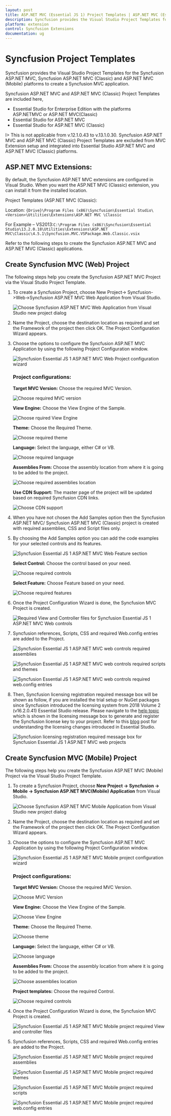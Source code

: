 ```yaml
---
layout: post
title: ASP.NET MVC (Essential JS 1) Project Templates | ASP.NET MVC (Essential JS 1) | Syncfusion
description: Syncfusion provides the Visual Studio Project Templates for the Syncfusion ASP.NET MVC (Essential JS 1), Syncfusion Essential JS 1 ASP.NET MVC (Classic) and Essential JS 1 ASP.NET MVC (Mobile) platforms to create a Syncfusion MVC application using Essential JS 1 components
platform: extension
control: Syncfusion Extensions
documentation: ug
---
```


# Syncfusion Project Templates

Syncfusion provides the Visual Studio Project Templates for the Syncfusion ASP.NET MVC, Syncfusion ASP.NET MVC (Classic) and ASP.NET MVC (Mobile) platforms to create a Syncfusion MVC application.

Syncfusion ASP.NET MVC and ASP.NET MVC (Classic) Project Templates are included here,

* Essential Studio for Enterprise Edition with the platforms ASP.NETMVC or ASP.NET MVC(Classic)
* Essential Studio for ASP.NET MVC
* Essential Studio for ASP.NET MVC (Classic)

I> This is not applicable from v.12.1.0.43 to v.13.1.0.30. Syncfusion ASP.NET MVC and ASP.NET MVC (Classic) Project Templates are excluded from MVC Extension setup and integrated into Essential Studio ASP.NET MVC and ASP.NET MVC (Classic) platforms.

## ASP.NET MVC Extensions:

By default, the Syncfusion ASP.NET MVC extensions are configured in Visual Studio. When you want the ASP.NET MVC (Classic) extension, you can install it from the installed location.

Project Templates (ASP.NET MVC (Classic):

Location: `{Drive}\Program Files (x86)\Syncfusion\Essential Studio\<Version>\Utilities\Extensions\ASP.NET MVC \Classic`

For Example – VS2013:`C:\Program Files (x86)\Syncfusion\Essential Studio\13.2.0.18\Utilities\Extensions\ASP.NET MVC\Classic\4.5.1\Syncfusion.MVC.VSPackage.Web.Classic.vsix`

Refer to the following steps to create the Syncfusion ASP.NET MVC and ASP.NET MVC (Classic) applications.

## Create Syncfusion MVC (Web) Project    

The following steps help you create the Syncfusion ASP.NET MVC Project via the Visual Studio Project Template.

1. To create a Syncfusion Project, choose New Project-> Syncfusion->Web->Syncfusion ASP.NET MVC Web Application from Visual Studio.

   ![Choose Syncfusion ASP.NET MVC Web Application from Visual Studio new project dialog](Create-Syncfusion-MVC-Project_images/CreateSyncfusionMVCProject-img1.jpeg)

2. Name the Project, choose the destination location as required and set the Framework of the project then click OK. The Project Configuration Wizard appears.  

3. Choose the options to configure the Syncfusion ASP.NET MVC Application by using the following Project Configuration window.

   ![Syncfusion Essential JS 1 ASP.NET MVC Web Project configuration wizard](Create-Syncfusion-MVC-Project_images/CreateSyncfusionMVCProject-img2.jpeg)

   ### Project configurations:

   **Target MVC Version:** Choose the required MVC Version.

   ![Choose required MVC version](Create-Syncfusion-MVC-Project_images/CreateSyncfusionMVCProject-img3.jpeg)

   **View Engine:** Choose the View Engine of the Sample.

   ![Choose rquired View Engine](Create-Syncfusion-MVC-Project_images/CreateSyncfusionMVCProject-img4.jpeg)

   **Theme:** Choose the Required Theme.

   ![Choose required theme](Create-Syncfusion-MVC-Project_images/CreateSyncfusionMVCProject-img5.jpeg)

   **Language:** Select the language, either C# or VB.

   ![Choose required language](Create-Syncfusion-MVC-Project_images/CreateSyncfusionMVCProject-img6.jpeg)

   **Assemblies From:** Choose the assembly location from where it is going to be added to the project.

   ![Choose required assemblies location](Create-Syncfusion-MVC-Project_images/CreateSyncfusionMVCProject-img7.jpeg)

   **Use CDN Support:** The master page of the project will be updated based on required Syncfusion CDN links.

   ![Choose CDN support](Create-Syncfusion-MVC-Project_images/CreateSyncfusionMVCProject-img28.jpeg)

4. When you have not chosen the Add Samples option then the Syncfusion ASP.NET MVC/ Syncfusion ASP.NET MVC (Classic) project is created with required assemblies, CSS and Script files only.

5. By choosing the Add Samples option you can add the code examples for your selected controls and its features.

   ![Syncfusion Essential JS 1 ASP.NET MVC Web Feature section](Create-Syncfusion-MVC-Project_images/CreateSyncfusionMVCProject-img8.jpeg)

   **Select Control:** Choose the control based on your need.

   ![Choose required controls](Create-Syncfusion-MVC-Project_images/CreateSyncfusionMVCProject-img9.jpeg)

   **Select Feature:** Choose Feature based on your need.

   ![Choose required features](Create-Syncfusion-MVC-Project_images/CreateSyncfusionMVCProject-img10.jpeg)

6. Once the Project Configuration Wizard is done, the Syncfusion MVC Project is created.

   ![Required View and Controller files for Syncfusion Essential JS 1 ASP.NET MVC Web controls](Create-Syncfusion-MVC-Project_images/CreateSyncfusionMVCProject-img11.jpeg)

7. Syncfusion references, Scripts, CSS and required Web.config entries are added to the Project.

   ![Syncfusion Essential JS 1 ASP.NET MVC web controls required assemblies](Create-Syncfusion-MVC-Project_images/CreateSyncfusionMVCProject-img12.jpeg)

   ![Syncfusion Essential JS 1 ASP.NET MVC web controls required scripts and themes](Create-Syncfusion-MVC-Project_images/CreateSyncfusionMVCProject-img13.jpeg)

   ![Syncfusion Essential JS 1 ASP.NET MVC web controls required web.config entries](Create-Syncfusion-MVC-Project_images/CreateSyncfusionMVCProject-img14.jpeg)

8. Then, Syncfusion licensing registration required message box will be shown as follow, if you are installed the trial setup or NuGet packages since Syncfusion introduced the licensing system from 2018 Volume 2 (v16.2.0.41) Essential Studio release. Please navigate to the [help topic](https://help.syncfusion.com/common/essential-studio/licensing/license-key#how-to-generate-syncfusion-license-key) which is shown in the licensing message box to generate and register the Syncfusion license key to your project. Refer to this [blog](https://blog.syncfusion.com/post/Whats-New-in-2018-Volume-2-Licensing-Changes-in-the-1620x-Version-of-Essential-Studio.aspx) post for understanding the licensing changes introduced in Essential Studio.

   ![Syncfusion licensing registration required message box for Syncfusion Essential JS 1 ASP.NET MVC web projects](Create-Syncfusion-MVC-Project_images/CreateSyncfusionMVCProject-img29.jpeg)

## Create Syncfusion MVC (Mobile) Project

The following steps help you create the Syncfusion ASP.NET MVC (Mobile) Project via the Visual Studio Project Template.

1. To create a Syncfusion Project, choose **New Project -> Syncfusion -> Mobile -> Syncfusion ASP.NET MVC(Mobile) Application** from Visual Studio.

   ![Choose Syncfusion ASP.NET MVC Mobile Application from Visual Studio new project dialog](Create-Syncfusion-MVC-Project_images/CreateSyncfusionMVCProject-img15.jpeg)

2. Name the Project, choose the destination location as required and set the Framework of the project then click OK. The Project Configuration Wizard appears.  
3. Choose the options to configure the Syncfusion ASP.NET MVC Application by using the following Project Configuration window.

   ![Syncfusion Essential JS 1 ASP.NET MVC Mobile project configuration wizard](Create-Syncfusion-MVC-Project_images/CreateSyncfusionMVCProject-img16.jpeg)

   ### Project configurations:

   **Target MVC Version:** Choose the required MVC Version.

   ![Choose MVC Version](Create-Syncfusion-MVC-Project_images/CreateSyncfusionMVCProject-img17.jpeg)

   **View Engine:** Choose the View Engine of the Sample.

   ![Choose View Engine](Create-Syncfusion-MVC-Project_images/CreateSyncfusionMVCProject-img18.jpeg)

   **Theme:** Choose the Required Theme.

   ![Choose theme](Create-Syncfusion-MVC-Project_images/CreateSyncfusionMVCProject-img19.jpeg)

   **Language:** Select the language, either C# or VB.

   ![Choose language](Create-Syncfusion-MVC-Project_images/CreateSyncfusionMVCProject-img20.jpeg)

   **Assemblies From:** Choose the assembly location from where it is going to be added to the project.

   ![Choose assemblies location](Create-Syncfusion-MVC-Project_images/CreateSyncfusionMVCProject-img7.jpeg)

   **Project templates:** Choose the required Control.

   ![Choose required controls](Create-Syncfusion-MVC-Project_images/CreateSyncfusionMVCProject-img22.jpeg)

4. Once the Project Configuration Wizard is done, the Syncfusion MVC Project is created.

   ![Syncfusion Essential JS 1 ASP.NET MVC Mobile project required View and controller files](Create-Syncfusion-MVC-Project_images/CreateSyncfusionMVCProject-img23.jpeg)

5. Syncfusion references, Scripts, CSS and required Web.config entries are added to the Project.

   ![Syncfusion Essential JS 1 ASP.NET MVC Mobile project required assemblies](Create-Syncfusion-MVC-Project_images/CreateSyncfusionMVCProject-img24.jpeg)

   ![Syncfusion Essential JS 1 ASP.NET MVC Mobile project required themes](Create-Syncfusion-MVC-Project_images/CreateSyncfusionMVCProject-img25.jpeg)
 
   ![Syncfusion Essential JS 1 ASP.NET MVC Mobile project required scripts](Create-Syncfusion-MVC-Project_images/CreateSyncfusionMVCProject-img26.jpeg)

   ![Syncfusion Essential JS 1 ASP.NET MVC Mobile project required web.config entries](Create-Syncfusion-MVC-Project_images/CreateSyncfusionMVCProject-img27.jpeg)


